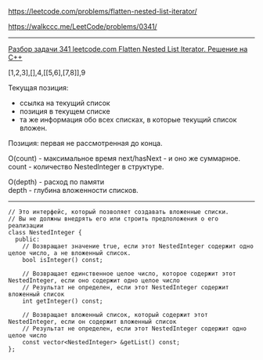 https://leetcode.com/problems/flatten-nested-list-iterator/

https://walkccc.me/LeetCode/problems/0341/

____

[Разбор задачи 341 leetcode.com Flatten Nested List Iterator. Решение на C++](https://www.youtube.com/watch?v=8T-0gQqQgEA)

[1,2,3],[],4,[[5,6],[7,8]],9

Текущая позиция:  
- ссылка на текущий список  
- позиция в текущем списке  
- та же информация обо всех списках, в которые текущий список вложен.

Позиция: первая не рассмотренная до конца.

O(count) - максимальное время next/hasNext - и оно же суммарное.   
count - количество Nestedlnteger в структуре.

O(depth) - расход по памяти  
depth - глубина вложенности списков.

____

    // Это интерфейс, который позволяет создавать вложенные списки.
    // Вы не должны внедрять его или строить предположения о его реализации
    class NestedInteger {
      public:
        // Возвращает значение true, если этот NestedInteger содержит одно целое число, а не вложенный список.
        bool isInteger() const;
     
        // Возвращает единственное целое число, которое содержит этот NestedInteger, если оно содержит одно целое число
        // Результат не определен, если этот NestedInteger содержит вложенный список
        int getInteger() const;
     
        // Возвращает вложенный список, который содержит этот NestedInteger, если он содержит вложенный список
        // Результат не определен, если этот NestedInteger содержит одно целое число
        const vector<NestedInteger> &getList() const;
    };
 
